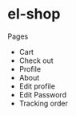# el-shop

Pages 

- Cart
- Check out
- Profile
- About
- Edit profile
- Edit Password
- Tracking order